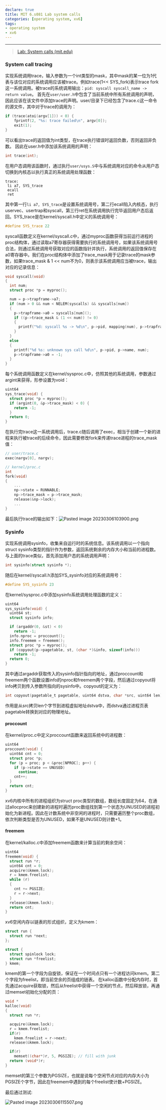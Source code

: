 ```yaml
---
declare: true
title: MIT 6.s081 Lab system calls
categories: [operating system, xv6]
tags:
- operating system
- xv6
---
```


---

> [Lab: System calls (mit.edu)](https://pdos.csail.mit.edu/6.828/2020/labs/syscall.html)

### System call tracing

实现系统调用trace，输入参数为一个int类型的mask，其中mask的某一位为1代表与该位对应的系统调用应该被trace。例如trace(1<< SYS_fork)表示trace fork这一系统调用。被trace的系统调用输出：`pid: syscall syscall_name -> return value`。
首先在`user/user.h`中包含了当前系统中所有系统调用的声明，因此应该在该文件中添加trace的声明。user/目录下已经包含了trace.c这一命令的源文件，其中对于trace的调用为：

```C
if (trace(atoi(argv[1])) < 0) {
    fprintf(2, "%s: trace failed\n", argv[0]);
    exit(1);
}
```
可以看出trace的返回值为int类型，在trace执行错误时返回负数，否则返回非负数。
因此在user.h中添加该系统调用的声明：
```C
int trace(int);
```
在用户态调用该函数时，通过执行`user/usys.S`中与系统调用对应的命令从用户态切换到内核态以执行真正的系统调用处理函数：
```assembly
trace:
 li a7, SYS_trace
 ecall
 ret
```
其中第一行`li a7, SYS_trace`是设置系统调用号，第二行ecall陷入内核态，执行uservec、usertrap和syscall，第三行ret在系统调用执行完毕返回用户态后返回。SYS_trace是在kernel/syscall.h中定义的系统调用号：
```C
#define SYS_trace 22
```
syscall函数定义在kernel/syscall.c中，通过myproc函数获得当前运行进程的proc结构体，通过读取a7寄存器获得需要执行的系统调用号，如果该系统调用号合法，则通过系统调用号获取对应的函数指针并执行，系统调用的返回值保存在a0寄存器中。我们在proc结构体中添加了trace_mask用于记录trace的mask参数，如果trace_mask & 1 << num不为0，则表示该系统调用应当被trace，输出对应的记录信息：
```C
void syscall(void)
{
  int num;
  struct proc *p = myproc();

  num = p->trapframe->a7;
  if (num > 0 && num < NELEM(syscalls) && syscalls[num])
  {
    p->trapframe->a0 = syscalls[num]();
    if ((p->trace_mask & (1 << num)) != 0)
    {
      printf("%d: syscall %s -> %d\n", p->pid, mapping(num), p->trapframe->a0);
    }
  }
  else
  {
    printf("%d %s: unknown sys call %d\n", p->pid, p->name, num);
    p->trapframe->a0 = -1;
  }
}
```
每个系统调用函数定义在kernel/sysproc.c中，仿照其他的系统调用，参数通过argint来获得，形参设置为void：
```C
uint64
sys_trace(void) {
  struct proc *p = myproc();
  if (argint(0, &p->trace_mask) < 0) {
    return -1;
  }
  return 0;
}
```
在执行完trace这一系统调用后，trace.c随后调用了exec，相当于创建一个新的进程来执行被trace的后续命令，因此需要修改fork来传递trace进程的trace_mask值：
```C
// user/trace.c
exec(nargv[0], nargv);

// kernel/proc.c
int
fork(void)
{
	...
	np->state = RUNNABLE;
	np->trace_mask = p->trace_mask;
	release(&np->lock);
	...
}
```
最后执行trace的输出如下：![Pasted image 20230306103900.png](https://s2.loli.net/2023/03/06/tXLhM2y8CSqBID3.png)
### Sysinfo
实现系统调用sysinfo，收集来自运行时的系统信息。该系统调用以一个指向struct sysinfo类型的指针作为参数，返回系统剩余的内存大小和当前的进程数。
与上面的trace类似，首先添加用户态的系统调用声明：

```C
int sysinfo(struct sysinfo *);
```
随后在kernel/syscall.h添加SYS_sysinfo对应的系统调用号：
```C
#define SYS_sysinfo 23
```
在kernel/sysproc.c中添加sysinfo系统调用处理函数的定义：
```C
uint64
sys_sysinfo(void) {
  uint64 st;
  struct sysinfo info;

  if (argaddr(0, &st) < 0)
    return -1;
  info.nproc = proccount();
  info.freemem = freemem();
  struct proc *p = myproc();
  if (copyout(p->pagetable, st, (char *)&info, sizeof(info)))
    return -1;
  return 0;
}
```
其中通过argaddr获取传入的sysinfo指针指向的地址，通过proccount和freemem两个函数设置info的nproc和freemem两个字段，然后通过copyout将info拷贝到传入参数所指向的sysinfo中。copyout的定义为：
```C
int copyout(pagetable_t pagetable, uint64 dstva, char *src, uint64 len);
```
作用是从src拷贝len个字节到进程虚拟地址dstva中，而dstva通过进程页表pagetable转换到对应的物理地址。

#### proccount

在kernel/proc.c中定义proccount函数来返回系统中的进程数：

```C
uint64 
proccount(void) {
  uint64 cnt = 0;
  struct proc *p;
  for (p = proc; p < &proc[NPROC]; p++) {
    if (p->state == UNUSED)
      continue;
    cnt++;  
  }
  return cnt;
}
```
xv6内核中所有的进程组织为struct proc类型的数组，数组长度固定为64，在通过allocproc来创建新的进程时遍历proc数组找到第一个状态为UNUSED的进程初始化为新进程。因此在计数系统中非空闲的进程时，只需要遍历整个proc数组，依次判断类型是否为UNUSED，如果不是UNUSED则计数+1。

#### freemem

在kernel/kalloc.c中添加freemem函数来计算当前的剩余空间：

```C
uint64
freemem(void) {
  struct run *r;
  uint64 cnt = 0;
  acquire(&kmem.lock);
  r = kmem.freelist;
  while (r)
  {
    cnt += PGSIZE;
    r = r->next;
  }
  release(&kmem.lock);
  return cnt;
}
```
xv6空闲内存以链表的形式组织，定义为kmem：
```C
struct run {
  struct run *next;
};

struct {
  struct spinlock lock;
  struct run *freelist;
} kmem;
```
kmem的第一个字段为自旋锁，保证在一个时间点只有一个进程访问kmem。第二个字段为freelist，即当前空余的页组成的链表。
在kalloc函数中分配内存时，首先通过acquire获取锁，然后从freelist中获得一个空闲的节点，然后释放锁，再通过memset初始化分配的页：

```C
void *
kalloc(void)
{
  struct run *r;

  acquire(&kmem.lock);
  r = kmem.freelist;
  if(r)
    kmem.freelist = r->next;
  release(&kmem.lock);

  if(r)
    memset((char*)r, 5, PGSIZE); // fill with junk
  return (void*)r;
}
```
memset的第三个参数为PGSIZE，也就是说每个空闲节点对应的内存大小为PGSIZE个字节，因此在freemem中遇到的每个freelist使计数+PGSIZE。

最后通过测试:

![Pasted image 20230306115507.png](https://s2.loli.net/2023/03/06/gIUNYWzacVro6jP.png)